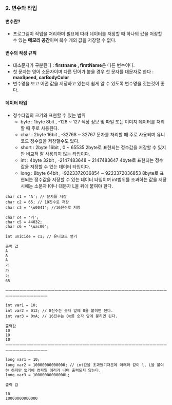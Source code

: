 ### 2. 변수와 타입
#### 변수란?
- 프로그램이 작업을 처리하며 필요에 따라 데이터를 저장할 때 하나의 값을 저장할 수 있는 **메모리 공간**이며 복수 개의 값을 저장할 수 없다.
#### 변수의 작성 규칙
- 대소문자가 구분된다 : **firstname , firstName**은 다른 변수이다.
- 첫 문자는 영어 소문자이며 다른 단어가 붙을 경우 첫 문자를 대문자로 한다 : **maxSpeed, carBodyColor**
- 변수명을 보고 어떤 값을 저장하고 있는지 쉽게 알 수 있도록 변수명을 짓는것이 좋다.
#### 데이터 타입
- 정수타입의 크기와 표현할 수 있는 범위
  - byte : 1byte 8bit , -128 ~ 127 색상 정보 및 파일 또는 이미지 데이터를 처리할 때 주로 사용된다.
  - char : 2byte 16bit , -32768 ~ 32767 문자를 처리할 때 주로 사용되며 유니코드 정수값을 저장할수도 있다.
  - short : 2byte 16bit , 0 ~ 65535 2byte로 표현되는 정수값을 저장할 수 있지만 비교적 잘 사용되지 않는 타입이다.
  - int : 4byte 32bit , -2147483648 ~ 2147483647 4byte로 표현되는 정수값을 저장할 수 있는 데이터 타입이다.
  - long : 8byte 64bit ,  -9223372036854 ~ 9223372036853 8byte로 표현되는 정수값을 저장할 수 있는 데이터 타입이며 int범위를 초과하는 값을 저장시에는 소문자 l이나 대문자 L을 뒤에 붙여야 한다.
```
char c1 = 'A'; // 문자를 저장
char c2 = 65; // 10진수로 저장
char c3 = '\u0041'; //16진수로 저장

char c4 = '가';
char c5 = 44032;
char c6 = '\uac00';

int uniCide = c1; // 유니코드 얻기

출력 값 
A
A
A
가
가
가
65

ㅡㅡㅡㅡㅡㅡㅡㅡㅡㅡㅡㅡㅡㅡㅡㅡㅡㅡㅡㅡㅡㅡㅡㅡㅡㅡㅡㅡㅡㅡㅡㅡㅡㅡㅡㅡㅡㅡㅡㅡㅡㅡㅡㅡㅡㅡㅡㅡㅡㅡㅡㅡㅡㅡㅡㅡㅡㅡ

int var1 = 10;
int var2 = 012; // 8진수는 숫자 앞에 0을 붙히면 된다.
int var3 = 0xA; // 16진수는 0x를 숫자 앞에 붙히면 된다.

출력값
10
10
10
ㅡㅡㅡㅡㅡㅡㅡㅡㅡㅡㅡㅡㅡㅡㅡㅡㅡㅡㅡㅡㅡㅡㅡㅡㅡㅡㅡㅡㅡㅡㅡㅡㅡㅡㅡㅡㅡㅡㅡㅡㅡㅡㅡㅡㅡㅡㅡㅡㅡㅡㅡㅡㅡㅡㅡㅡㅡㅡ

long var1 = 10;
long var2 = 10000000000000; // int값을 초과했기때문에 아래와 같이 l, L을 붙여햐 하지만 없기에 컴파일 에러가 나며 출력되지 않는다.
long var3 = 10000000000000L; 

출력 값 

10
10000000000000
```
